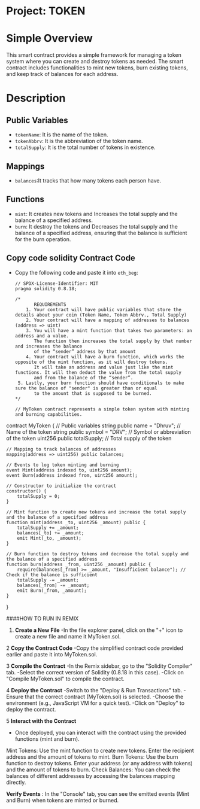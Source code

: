 # Project: TOKEN
# Simple Overview
This smart contract provides a simple framework for managing a token system where you can create and destroy tokens as needed. The smart contract includes functionalities to mint new tokens, burn existing tokens, and keep track of balances for each address.

# Description

## Public Variables
 - `tokenName`: It is the name of the token.
  - `tokenAbbrv`: It is the abbreviation of the token name.
  - `totalSupply`: It is the total number of tokens in existence.

## Mappings
- `balances`:It tracks that how many tokens each person have.
## Functions
- `mint`: It creates new tokens and Increases the total supply and the balance of a specified address.
- `burn`: It destroy the tokens and Decreases the total supply and the balance of a specified address, ensuring that the balance is sufficient for the burn operation.
## Copy code solidity Contract Code
       
- Copy the following code and paste it into `eth_beg`:
     ```solidity
     // SPDX-License-Identifier: MIT
     pragma solidity 0.8.18;

     /*
            REQUIREMENTS
         1. Your contract will have public variables that store the details about your coin (Token Name, Token Abbrv., Total Supply)
         2. Your contract will have a mapping of addresses to balances (address => uint)
         3. You will have a mint function that takes two parameters: an address and a value. 
            The function then increases the total supply by that number and increases the balance 
            of the “sender” address by that amount
         4. Your contract will have a burn function, which works the opposite of the mint function, as it will destroy tokens. 
            It will take an address and value just like the mint functions. It will then deduct the value from the total supply 
            and from the balance of the “sender”.
      5. Lastly, your burn function should have conditionals to make sure the balance of "sender" is greater than or equal 
            to the amount that is supposed to be burned.
     */

     // MyToken contract represents a simple token system with minting and burning capabilities.
contract MyToken {
    // Public variables
    string public name = "Dhruv"; // Name of the token
    string public symbol = "DRV"; // Symbol or abbreviation of the token
    uint256 public totalSupply; // Total supply of the token

    // Mapping to track balances of addresses
    mapping(address => uint256) public balances;

    // Events to log token minting and burning
    event Mint(address indexed to, uint256 amount);
    event Burn(address indexed from, uint256 amount);

    // Constructor to initialize the contract
    constructor() {
        totalSupply = 0;
    }

    // Mint function to create new tokens and increase the total supply and the balance of a specified address
    function mint(address _to, uint256 _amount) public {
        totalSupply += _amount;
        balances[_to] += _amount;
        emit Mint(_to, _amount);
    }

    // Burn function to destroy tokens and decrease the total supply and the balance of a specified address
    function burn(address _from, uint256 _amount) public {
        require(balances[_from] >= _amount, "Insufficient balance"); // Check if the balance is sufficient
        totalSupply -= _amount;
        balances[_from] -= _amount;
        emit Burn(_from, _amount);
    }
}

####HOW TO RUN IN REMIX 
1. **Create a New File**
   -In the file explorer panel, click on the "+" icon to create a new file and name it MyToken.sol.

2 **Copy the Contract Code** 
   -Copy the simplified contract code provided earlier and paste it into MyToken.sol.


3 **Compile the Contract** 
   -In the Remix sidebar, go to the "Solidity Compiler" tab. 
   -Select the correct version of Solidity (0.8.18 in this case). 
   -Click on "Compile MyToken.sol" to compile the contract.

4 **Deploy the Contract** 
    -Switch to the "Deploy & Run Transactions" tab. 
    -Ensure that the correct contract (MyToken.sol) is selected. 
    -Choose the environment (e.g., JavaScript VM for a quick test). 
    -Click on "Deploy" to deploy the contract.

5 **Interact with the Contract** 
   - Once deployed, you can interact with the contract using the provided functions (mint and burn).

Mint Tokens: Use the mint function to create new tokens. Enter the recipient address and the amount of tokens to mint.
Burn Tokens: Use the burn function to destroy tokens. Enter your address (or any address with tokens) and the amount of tokens to burn.
Check Balances: You can check the balances of different addresses by accessing the balances mapping directly.

**Verify Events** : In the "Console" tab, you can see the emitted events (Mint and Burn) when tokens are minted or burned.

